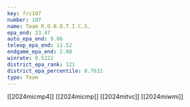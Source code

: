 ```yaml
---
key: frc107
number: 107
name: Team R.O.B.O.T.I.C.S.
epa_end: 23.47
auto_epa_end: 9.86
teleop_epa_end: 11.52
endgame_epa_end: 2.08
winrate: 0.5222
district_epa_rank: 121
district_epa_percentile: 0.7632
type: Team
---
```

[[2024micmp4]]
[[2024micmp]]
[[2024mitvc]]
[[2024miwmi]]
